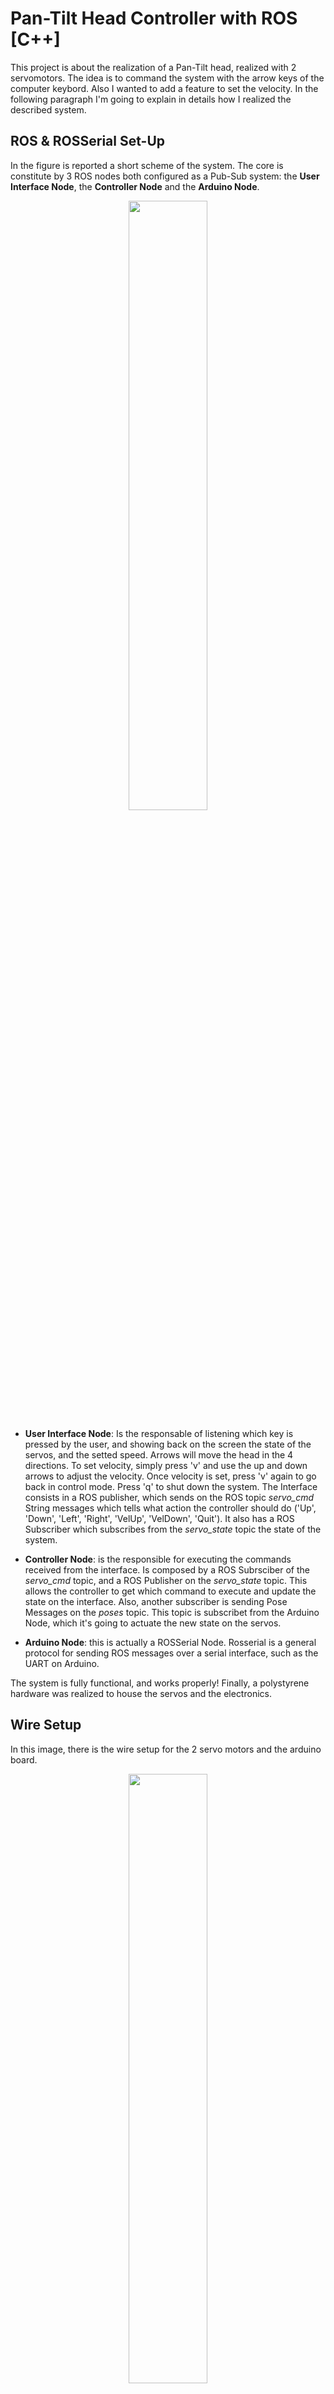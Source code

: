 # Pan-Tilt Head Controller with ROS [C++]
This project is about the realization of a Pan-Tilt head, realized with 2 servomotors. The idea is to command the system with the arrow keys of the computer keybord. Also I wanted to add a feature to set the velocity. In the following paragraph I'm going to explain in details how I realized the described system. 

## ROS & ROSSerial Set-Up
In the figure is reported a short scheme of the system. The core is constitute by 3 ROS nodes both configured as a Pub-Sub system: the **User Interface Node**, the **Controller Node** and the **Arduino Node**.

<p align="center">
<img src="https://github.com/EdoGiordani99/Pan-Tilt-Head-Controller-with-ROS/blob/1b5cb5b7278b5aa8fd34063315b85a74c14eae1a/servo_node_topic.png" width=50% height=50%>
</p>

- **User Interface Node**: Is the responsable of listening which key is pressed by the user, and showing back on the screen the state of the servos, and the setted speed. Arrows will move the head in the 4 directions. To set velocity, simply press 'v' and use the up and down arrows to adjust the velocity. Once velocity is set, press 'v' again to go back in control mode. Press 'q' to shut down the system. The Interface consists in a ROS publisher, which sends on the ROS topic *servo_cmd* String messages which tells what action the controller should do ('Up', 'Down', 'Left', 'Right', 'VelUp', 'VelDown', 'Quit'). It also has a ROS Subscriber which subscribes from the *servo_state* topic the state of the system.  
- **Controller Node**: is the responsible for executing the commands received from the interface. Is composed by a ROS Subrsciber of the *servo_cmd* topic, and a ROS Publisher on the *servo_state* topic. This allows the controller to get which command to execute and update the state on the interface. Also, another subscriber is sending Pose Messages on the *poses* topic. This topic is subscribet from the Arduino Node, which it's going to actuate the new state on the servos.

- **Arduino Node**: this is actually a ROSSerial Node. Rosserial is a general protocol for sending ROS messages over a serial interface, such as the UART on Arduino.

The system is fully functional, and works properly! Finally, a polystyrene hardware was realized to house the servos and the electronics. 

## Wire Setup
In this image, there is the wire setup for the 2 servo motors and the arduino board.
<p align="center">
<img src="https://github.com/EdoGiordani99/Pan-Tilt-Head-Controller-with-ROS/blob/c570cdad97c1651dbc34b559beb551af6c57d6f0/wirings.png" width=50% height=50%>
</p>




## Run the Project!
Follow these simple steps to replicate this project on your machine.
0. Install ROS and ROSSerial on your Linux Machine. 
1. Create a folder: its name it's going to be the name of your workspace.
2. Copy all the code of this repository in this folder.
3. Open a terminal window and type the command:
```
roscore
```
4. Open another teminal window and go inside your workspace folder. Give the command
```
catkin_make
```
5. Now, I suggest to have 2 terminal windows opened. Run **on both of them** the command:
```
source devel/setup.bash
```
6. On the 2 different window, give the commands in the following order:
```
Terminal 1:
    rosrun servocontrol ui_node
Terminal 2:
    rosrun servocontrol controller_node
```
**ONLY IF YOU HAVE AN ARDUINO UNO**
7. Upload on the Arduino board the code '_arduino_node.ino_'.
8. Check the port wheere your arduino is connected (in my case: /dev/ttyACM2). Open another window and use the command: 
```
rosrun rosserial_python serial_node.py /dev/ttyACM2
```
Now, selecting the window where the *ui_node* is running, you should able to move the servos. If you are not using the arduino, you should still be able to see the values of the joint or of the velocity changing on the screen. 


# Basic Knowledge Tutorial
From this section, we are explaining basically all the steps to build a Publisher - Subscriber system in ROS using C++ language. No arduino is covered here. 
## Creating a Workspace
Create a folder with the name of your workspace (WS). Inside that folder, create also a _src_ folder. To do that, open a new termina window and use the command: 
```
mkdir -p ws_name/src
```
Once this is done, go inside your WS folder and use the command
```
catkin_make
```
Of course, no code is build since we didn't create nothing yet, but 2 new folders should be created (_build_ and _devel_) inside the WS dir. __WARNING__: if you get an error like this:
```
Unable to find either executable 'empy' or Python module 'em'...  try
installing the package 'python3-empy'
```
Use this command instead (this is needed only the first time.
```
catkin_make -DPYTHON_EXECUTABLE=/usr/bin/python3
```

## Creating a Package
The smallest buildstone in a ROS project are packages! It contains configuration files, dataset, scripts and ROS NODES! To create a package use the command:
```
catkin_create_pkg package_name roscpp
```

## Publisher, Subscriber, Nodes & Topics
To be Published Soon!


## Creating a ROS Publisher
Let's create a publisher. Let's open the WS dir in a IDE. Go into the src/pgk_folder and create a new folder _src_. Inside this folder we are going to put all the scripts!

### Coding the Publisher
Let's create a _publisher.cpp_ file in src/pgk_folder/src. The code for the publisher is: 
```
#include "ros/ros.h"
#include "std_msgs/String.h"

int main(int argc, char **argv){

    // Initializing the Node
    ros::init(argc, argv, "Publisher");
    ros::NodeHandle nh;

    // Initializing the Publisher
    ros::Publisher topic_pub = nh.advertise<std_msgs::String>("my_topic", 1000);

    // Setting the frequency rate of the publishing funciton
    // Publishing messages every 1 second
    ros::Rate loop_rate(1);

    while(ros::ok()) {

        std_msgs::String msg; 
        msg.data = "Hello World!";

        topic_pub.publish(msg);
        ros::spinOnce();
        loop_rate.sleep();
    }
    return 0;
}
```

### Change the CMake file
Now, go in the _CMakeLists.txt_ file and let's do these changes:

1. Replace command starting in line 10 with the following lines
```
find_package(catkin REQUIRED COMPONENTS roscpp rospy std_msgs genmsg)
include_directories(${catkin_INCLUDE_DIRS})
```
2. Uncomment line 68, 69, 70, 71: those lines should start with "generate_messages(DEPENDENCIES std_msgs)
3. Uncomment and change required names in line 133, 143, 146, 147, 148: you can choose the name of your node. Since we are creating a publisher, let's call it *publisher_node*

### Build & Run 
Open a new terminal window, access your WS folder. To build, run: 
```
catkin_make
```
If no mistake has been done, everything should work fine. Now run:
```
source devel/setup.bash
```
Open now a new terminal tab and run: 
```
roscore
```
Going back on the other terminal tab we can now run our publisher. To do that, we use this command syntax: 
```
rosrun pkg_name node_name
```
Which in our case node_name is *publisher_node*. 
By running the command, nothing compares. That's correct! We are not printing the messages. We are only sending them through the topics!

## Managing & Visualizing Topics
Open a new terminal tab. Type this command to see all the topics of the project.
```
rostopic list
```
To see all the messages sent through a topic, use the command
```
rostopic echo topic_name
```
In our case, according to the written code, our topic is called "*my_topic*". Using that, we should see the Hello World messages!

## Creating a ROS Subscriber
As we said, the subscriber is an agent which reads the messages from a ROS topic. 

### Coding the Subscriber
Let's create a _subscriber.cpp_ file in src/pgk_folder/src. The code for the subscriber is:

```
#include "ros/ros.h"
#include "std_msgs/String.h"


void callbackFN(const std_msgs::String::ConstPtr& msg){
    ROS_INFO("Received Message: %s", msg->data.c_str());
}

int main(int argc, char **argv){

    // Initializing the Node
    ros::init(argc, argv, "Subscriber");
    ros::NodeHandle nh;

    // Initializing Subscriber
    ros::Subscriber sub = nh.subscribe("topic_name", 1000, callbackFN);
    ros::spin();

    return 0;
}
```

As you can see, we used the _nh.subscribe()_ function to initialize the subscriber. This function takes 3 arguments:
- **topic_name** (str): the topicname from which we want to read the msgs.
- **message_queue** (int): how many messages are frozen away.
- **callback function** (function): this is a function which tells what to do everytime the subscriber see a new message on the topic.

### Change the CMake file
As we did for the Publisher, we have to change the CMake file to add the Subscriber information. What you have to do is copying the same rows used for the publisher and replace *publisher_node* with *subscriber_node*.

### Build & Run
To build & run the subscriber we must repeat all the steps for the Publisher. In 2 different terminal windows run the publisher and subscriber. You will see how the Hello World message will be logged into the terminal.


## Create a ROS Message
Maybe, the message we want to sent, it's not just a string. Maybe we want to include some other type of data such as integer, tuples, etc. To do that, create in the pkg folder a new folder _msg_. Inside, create a file *message_type_name.msg*. 
Here just cite type and name of variables you want to include. For instance, if we want to send the Name, the age and the favourite color of a person, our *person_data.msg* file wil be: 
```
string name
uint8 age
string color
```
### Changing the package.xml and the CMakeLists.txt files
Open the _package.xml_ file and add the following dependencies in the dependencies section (near the end of the script):
```
<build_depend>message_generation</build_depend>
<exec_depend>message_runtime</exec_depend>
```
Going in the CMakeLists.txt file you must:
1. Replace the "genmsg" with "message_generation" in the *find_package* command (around line 10) 
2. Go in the section "Generate messages in the 'msg' folder" and uncomment the following lines. Also, change the msg files to the one we are going to use!

### Using the new Message Type
In the file where you want to use the file, you must include: 
```
#include "pkg_name/message_type_name.h"
```
To finally use the new message type you must replace all the old instances of "" with : 
```
from: ros::Publisher topic_pub = nh.advertise<std_msgs::String msg>("topic_name", 1000);
to  : ros::Publisher topic_pub = nh.advertise<pkg_name::message_type_name>("topic_name", 1000);
```





```

```


